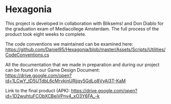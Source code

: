 # Hexagonia

This project is developed in collaboration with Bliksems! and Don Diablo for the graduation exam of Mediacollege Amsterdam.
The full process of the product took eight weeks to complete. 

The code conventions we maintained can be examined here:
https://github.com/Daniel95/Hexagonia/blob/master/Assets/Scripts/Utilities/CodeConventions.cs

All the documentation that we made in preparation and during our project can be found in our
Game Design Document: https://drive.google.com/open?id=1LCwY_tD5UTdbL6cMrvkjnURjjqy5GdLo8VyAl3T-KaM

Link to the final product (APK): https://drive.google.com/open?id=1D2wuhtuFCObXCBeiVPny4_xO3Y6FA_-k

